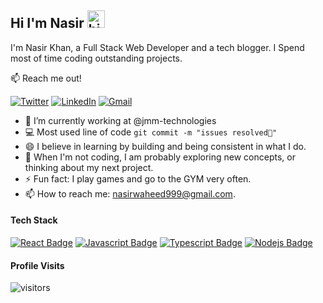 ## Hi I'm Nasir <img src="https://user-images.githubusercontent.com/1303154/88677602-1635ba80-d120-11ea-84d8-d263ba5fc3c0.gif" width="28px" height="28px" alt="hi">

I'm Nasir Khan, a Full Stack Web Developer and a tech blogger. I Spend most of time coding outstanding projects.

:mailbox: Reach me out!


[![Twitter](https://img.shields.io/badge/Twitter-%231DA1F2.svg?style=for-the-badge&logo=Twitter&logoColor=white)](https://www.linkedin.com/in/nasir-khan-592b971)
[![LinkedIn](https://img.shields.io/badge/linkedin-%230077B5.svg?style=for-the-badge&logo=linkedin&logoColor=white)](https://www.linkedin.com/in/nasir-khan-592b971b2)
[![Gmail](https://img.shields.io/badge/Gmail-D14836?style=for-the-badge&logo=gmail&logoColor=white)](mailto:nasirwaheed999@gmail.com)
<!-- (https://img.shields.io/badge/-@islempenywis-e84393?style=flat&labelColor=e84393&logo=instagram&logoColor=white)](https://instagram.com/islempenywis) -->
<!-- TODO: Add last video link -->

- 🔭 I’m currently working at @jmm-technologies
- :computer: Most used line of code `git commit -m "issues resolved🤔"`
- 😄 I believe in learning by building and being consistent in what I do.
- 🤔 When I'm not coding, I am probably exploring new concepts, or thinking about my next project.
- ⚡ Fun fact: I play games and go to the GYM very often.
- 📫 How to reach me: nasirwaheed999@gmail.com.

#### Tech Stack

<!-- TODO: Make technologies links takes you to repositories -->

[![React Badge](https://img.shields.io/badge/-React-61DBFB?style=for-the-badge&labelColor=black&logo=react&logoColor=61DBFB)](#) [![Javascript Badge](https://img.shields.io/badge/-Javascript-F0DB4F?style=for-the-badge&labelColor=black&logo=javascript&logoColor=F0DB4F)](#) [![Typescript Badge](https://img.shields.io/badge/-Typescript-007acc?style=for-the-badge&labelColor=black&logo=typescript&logoColor=007acc)](#) [![Nodejs Badge](https://img.shields.io/badge/-Nodejs-3C873A?style=for-the-badge&labelColor=black&logo=node.js&logoColor=3C873A)](#)



#### Profile Visits 

![visitors](https://visitor-badge.glitch.me/badge?page_id=osamajavaid.osamajavaid)


</details>
